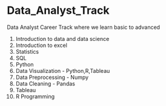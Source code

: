 # Data_Analyst_Track
Data Analyst Career Track where we learn basic to advanced

1. Introduction to data and data science
2. Introduction to excel
3. Statistics
4. SQL
5. Python
6. Data Visualization - Python,R,Tableau
7. Data Preprocessing - Numpy
8. Data Cleaning - Pandas
9. Tableau
10. R Programming 
